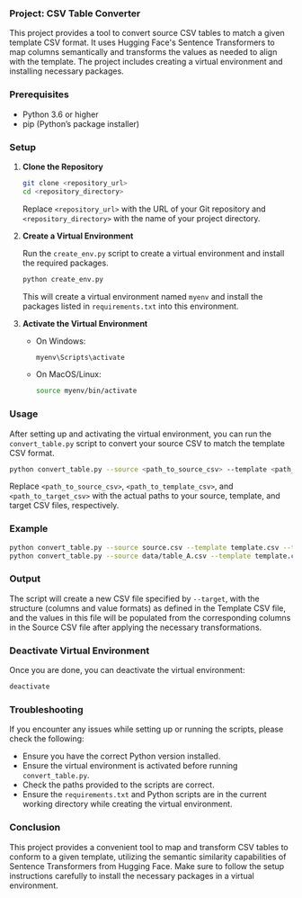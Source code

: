 ### Project: CSV Table Converter

This project provides a tool to convert source CSV tables to match a given template CSV format. It uses Hugging Face's Sentence Transformers to map columns semantically and transforms the values as needed to align with the template. The project includes creating a virtual environment and installing necessary packages.

### Prerequisites

- Python 3.6 or higher
- pip (Python’s package installer)

### Setup

1. **Clone the Repository**

   ```sh
   git clone <repository_url>
   cd <repository_directory>
   ```

   Replace `<repository_url>` with the URL of your Git repository and `<repository_directory>` with the name of your project directory.
2. **Create a Virtual Environment**

   Run the `create_env.py` script to create a virtual environment and install the required packages.

   ```sh
   python create_env.py
   ```

   This will create a virtual environment named `myenv` and install the packages listed in `requirements.txt` into this environment.
3. **Activate the Virtual Environment**

   - On Windows:

     ```sh
     myenv\Scripts\activate
     ```
   - On MacOS/Linux:

     ```sh
     source myenv/bin/activate
     ```

### Usage

After setting up and activating the virtual environment, you can run the `convert_table.py` script to convert your source CSV to match the template CSV format.

```sh
python convert_table.py --source <path_to_source_csv> --template <path_to_template_csv> --target <path_to_target_csv>
```

Replace `<path_to_source_csv>`, `<path_to_template_csv>`, and `<path_to_target_csv>` with the actual paths to your source, template, and target CSV files, respectively.

### Example

```sh
python convert_table.py --source source.csv --template template.csv --target target.csv
python convert_table.py --source data/table_A.csv --template template.csv --target target.csv
```

### Output

The script will create a new CSV file specified by `--target`, with the structure (columns and value formats) as defined in the Template CSV file, and the values in this file will be populated from the corresponding columns in the Source CSV file after applying the necessary transformations.

### Deactivate Virtual Environment

Once you are done, you can deactivate the virtual environment:

```sh
deactivate
```

### Troubleshooting

If you encounter any issues while setting up or running the scripts, please check the following:

- Ensure you have the correct Python version installed.
- Ensure the virtual environment is activated before running `convert_table.py`.
- Check the paths provided to the scripts are correct.
- Ensure the `requirements.txt` and Python scripts are in the current working directory while creating the virtual environment.

### Conclusion

This project provides a convenient tool to map and transform CSV tables to conform to a given template, utilizing the semantic similarity capabilities of Sentence Transformers from Hugging Face. Make sure to follow the setup instructions carefully to install the necessary packages in a virtual environment.
